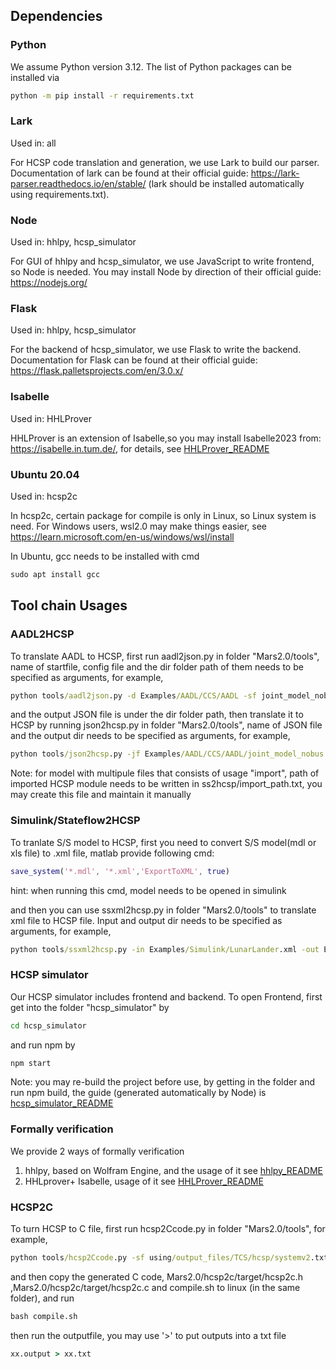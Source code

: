 
## **Dependencies**

### **Python**

We assume Python version 3.12. The list of Python packages can be installed via

```cmd
python -m pip install -r requirements.txt   
```

### **Lark**
Used in: all

For HCSP code translation and generation, we use Lark to build our parser. Documentation of lark can be found at their official guide: https://lark-parser.readthedocs.io/en/stable/ (lark should be installed automatically using requirements.txt).

### **Node**
Used in: hhlpy, hcsp_simulator

For GUI of hhlpy and hcsp_simulator, we use JavaScript to write frontend, so Node is needed. You may install Node by direction of their official guide: https://nodejs.org/

### **Flask**
Used in: hhlpy, hcsp_simulator

For the backend of hcsp_simulator, we use Flask to write the backend. Documentation for Flask can be found at their official guide: https://flask.palletsprojects.com/en/3.0.x/

### **Isabelle**
Used in: HHLProver

HHLProver is an extension of Isabelle,so you may install Isabelle2023 from:
https://isabelle.in.tum.de/, for details, see [HHLProver_README](./HHLProver/README.md)

### **Ubuntu 20.04**
Used in: hcsp2c

In hcsp2c, certain package for compile is only in Linux, so Linux system is need.
For Windows users, wsl2.0 may make things easier, see https://learn.microsoft.com/en-us/windows/wsl/install

In Ubuntu, gcc needs to be installed with cmd
```cmd
sudo apt install gcc
```

## **Tool chain Usages**
### **AADL2HCSP**


To translate AADL to HCSP, first run aadl2json.py in folder "Mars2.0/tools", name of startfile, config file and the dir folder path of them needs to be specified as arguments, for example, 

```cmd
python tools/aadl2json.py -d Examples/AADL/CCS/AADL -sf joint_model_nobus.aadl -cf config.json  
```
and the output JSON file is under the dir folder path, then translate it to HCSP by running json2hcsp.py in folder "Mars2.0/tools", name of JSON file and the output dir needs to be specified as arguments, for example,

```cmd
python tools/json2hcsp.py -jf Examples/AADL/CCS/AADL/joint_model_nobus.json -od Examples/AADL/CCS/TCS/generatedcode_nobus
```
Note: for model with multipule files that consists of usage "import", path of imported HCSP module needs to be written in ss2hcsp/import_path.txt, you may create this file and maintain it manually

### **Simulink/Stateflow2HCSP**

To tranlate S/S model to HCSP, first you need to convert S/S model(mdl or xls file) to .xml file, matlab provide following cmd:

```Matlab
save_system('*.mdl', '*.xml','ExportToXML', true)
```
hint: when running this cmd, model needs to be opened in simulink

and then you can use ssxml2hcsp.py in folder "Mars2.0/tools" to translate xml file to HCSP file. Input and output dir needs to be specified as arguments, for example,

```cmd
python tools/ssxml2hcsp.py -in Examples/Simulink/LunarLander.xml -out Examples/Simulink/LunarLander.txt
```

### **HCSP simulator**
Our HCSP simulator includes frontend and backend.
To open Frontend, first get into the folder "hcsp_simulator" by 
 ```cmd
cd hcsp_simulator
```
and run npm by
 ```cmd
npm start
```
Note: you may re-build the project before use, by getting in the folder and run npm build, the guide (generated automatically by Node) is [hcsp_simulator_README](./hcsp_simulator/README.md)

### **Formally verification**
We provide 2 ways of formally verification
1) hhlpy, based on Wolfram Engine, and the usage of it see [hhlpy_README](./hhlpy/README.md)
2) HHLprover+ Isabelle, usage of it see [HHLProver_README](./HHLProver/README.md)

### **HCSP2C**

To turn HCSP to C file, first run hcsp2Ccode.py in folder "Mars2.0/tools", for example,

```cmd
python tools/hcsp2Ccode.py -sf using/output_files/TCS/hcsp/systemv2.txt -dd using/output_files/TCS/Ccode -df systemv2 -step 1e-4 -mt 40.0
```

and then copy the generated C code, Mars2.0/hcsp2c/target/hcsp2c.h ,Mars2.0/hcsp2c/target/hcsp2c.c and compile.sh to linux (in the same folder), and run  

```cmd
bash compile.sh
```

then run the outputfile, you may use '>' to put outputs into a txt file

```cmd
xx.output > xx.txt
```
